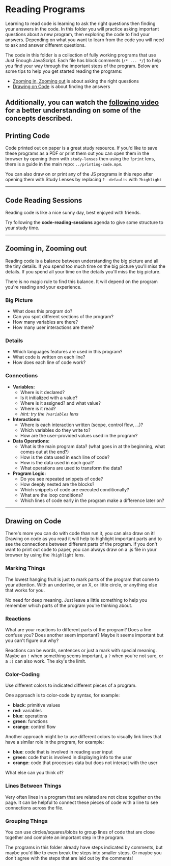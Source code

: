 # Reading Programs

Learning to read code is learning to ask the right questions then finding your
answers in the code. In this folder you will practice asking important questions
about a new program, then exploring the code to find your answers. Depending on
what you want to learn from the code you will need to ask and answer different
questions.

The code in this folder is a collection of fully working programs that use Just
Enough JavaScript. Each file has block comments (`/* ... */`) to help you find
your way through the important steps of the program. Below are some tips to help
you get started reading the programs:

- [Zooming in, Zooming out](#zooming-in-zooming-out) is about asking the right
  questions
- [Drawing on Code](#drawing-on-code) is about finding the answers

Additionally, you can watch the [following video](https://www.youtube.com/watch?v=7nCCQQFbMOM) for a better understanding on some of the concepts described.
---

## Printing Code

  Code printed out on paper is a great study resource. If you'd like to save these
  programs as a PDF or print them out you can open them in the browser by opening
  them with `study-lenses` then using the `?print` lens, there is a guide in the
  main repo: `../printing-code.mp4`.

  You can also draw on or print any of the JS programs in this repo after opening
  them with Study Lenses by replacing `?--defaults` with `?highlight`

---

## Code Reading Sessions

  Reading code is like a nice sunny day, best enjoyed with friends. 

  Try following the **code-reading-sessions** agenda to give some structure to your study time.

---

## Zooming in, Zooming out

  Reading code is a balance between understanding the big picture and all the tiny
  details. If you spend too much time on the big picture you'll miss the details.
  If you spend all your time on the details you'll miss the big picture.

  There is no magic rule to find this balance. It will depend on the program
  you're reading and your experience.

  ### Big Picture

  - What does this program do?
  - Can you spot different sections of the program?
  - How many variables are there?
  - How many user interactions are there?

  ### Details

  - Which languages features are used in this program?
  - What code is written on each line?
  - How does each line of code work?

  ### Connections

  - **Variables:**
    - Where is it declared?
    - Is it initialized with a value?
    - Where is it assigned? and what value?
    - Where is it read?
    - _hint: try the `?variables` lens_
  - **Interactions:**
    - Where is each interaction written (scope, control flow, ...)?
    - Which variables do they write to?
    - How are the user-provided values used in the program?
  - **Data Operations:**
    - What is the main program data? (what goes in at the beginning, what comes
      out at the end?)
    - How is the data used in each line of code?
    - How is the data used in each goal?
    - What operations are used to transform the data?
  - **Program Logic:**
    - Do you see repeated snippets of code?
    - How deeply nested are the blocks?
    - Which snippets of code are executed conditionally?
    - What are the loop conditions?
    - Which lines of code early in the program make a difference later on?

---

## Drawing on Code

  There's more you can do with code than run it, you can also draw on it! Drawing
  on code as you read it will help to highlight important parts and to see the
  connections between different parts of the program. If you don't want to print
  out code to paper, you can always draw on a .js file in your browser by using
  the `?highlight` lens.

  ### Marking Things

  The lowest hanging fruit is just to mark parts of the program that come to your
  attention. With an underline, or an X, or little circle, or anything else that
  works for you.

  No need for deep meaning. Just leave a little something to help you remember
  which parts of the program you're thinking about.

  ### Reactions

  What are your reactions to different parts of the program? Does a line confuse
  you? Does another seem important? Maybe it seems important but you can't figure
  out why?

  Reactions can be words, sentences or just a mark with special meaning. Maybe an
  `!` when something seems important, a `?` when you're not sure, or a `:)` can
  also work. The sky's the limit.

  ### Color-Coding

  Use different colors to indicated different pieces of a program.

  One approach is to color-code by syntax, for example:

  - **black**: primitive values
  - **red**: variables
  - **blue**: operations
  - **green**: functions
  - **orange**: control flow

  Another approach might be to use different colors to visually link lines that
  have a similar role in the program, for example:

  - **blue**: code that is involved in reading user input
  - **green**: code that is involved in displaying info to the user
  - **orange**: code that processes data but does not interact with the user

  What else can you think of?

  ### Lines Between Things

  Very often lines in a program that are related are not close together on the
  page. It can be helpful to connect these pieces of code with a line to see
  connections across the file.

  ### Grouping Things

  You can use circles/squares/blobs to group lines of code that are close together
  and complete an important step in the program.

  The programs in this folder already have steps indicated by comments, but maybe
  you'd like to even break the steps into smaller steps. Or maybe you don't agree
  with the steps that are laid out by the comments!
